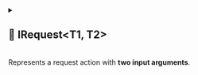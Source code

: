 
<details>
  <summary>
    <h2>🧩 IRequest&lt;T1, T2&gt;</h2>
    <br> Represents a request action with <b>two input arguments</b>.
  </summary>

<br>

```csharp
public class BaseRequest<T1, T2> : IRequest<T1, T2>
```

- **Type parameters:**
    - `T1` — first argument
    - `T2` — second argument

---

### 🔑 Properties

#### `Required`

```csharp
public bool Required { get; }
```

- **Description:** Indicates whether the request is currently required.

#### `Arg1`

```csharp
public T1 Arg1 { get; }
```

- **Description:** The first argument.

#### `Arg2`

```csharp
public T2 Arg2 { get; }
```

- **Description:** The second argument.

---

### 🏹 Methods

#### `Invoke(T1, T2)`

```csharp
public void Invoke(T1 arg1, T2 arg2);
```

- **Description:** Marks the request as required and stores both arguments.
- **Parameters:** `arg1`, `arg2` — the input arguments.

#### `Consume(out T1, out T2)`

```csharp
public bool Consume(out T1 arg1, out T2 arg2);
```

- **Description:** Attempts to consume the request and retrieve both arguments.
- **Output parameters:** `arg1`, `arg2` — the stored arguments.
- **Returns:** `true` if the request was required and is now consumed.

#### `TryGet(out T1, out T2)`

```csharp
public bool TryGet(out T1 arg1, out T2 arg2);
```

- **Description:** Attempts to retrieve both arguments without consuming the request.
- **Output parameters:** `arg1`, `arg2` — the stored arguments.
- **Returns:** `true` if the request is currently required.

</details>